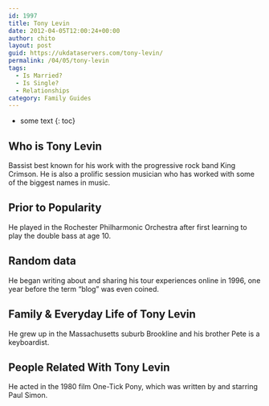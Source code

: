 ```yaml
---
id: 1997
title: Tony Levin
date: 2012-04-05T12:00:24+00:00
author: chito
layout: post
guid: https://ukdataservers.com/tony-levin/
permalink: /04/05/tony-levin
tags:
  - Is Married?
  - Is Single?
  - Relationships
category: Family Guides
---
```


* some text
{: toc}
          
          
## Who is  Tony Levin
                  
                  
                  
Bassist best known for his work with the progressive rock band King Crimson. He is also a prolific session musician who has worked with some of the biggest names in music.
                  
                
                
                
## Prior to Popularity 
                  
                  
                  
He played in the Rochester Philharmonic Orchestra after first learning to play the double bass at age 10.
                  
                
                
                
## Random data 
                  
                  
                  
He began writing about and sharing his tour experiences online in 1996, one year before the term &#8220;blog&#8221; was even coined.
                  
                
                
                
## Family & Everyday Life of Tony Levin
                  
                  
                  
He grew up in the Massachusetts suburb Brookline and his brother Pete is a keyboardist.
                  
                
                
                
## People Related With  Tony Levin
                  
                  
                  
He acted in the 1980 film One-Tick Pony, which was written by and starring Paul Simon.
                  
                
              
            
          
          
          
    
    
  
